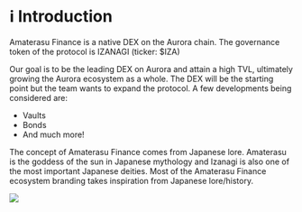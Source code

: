 # ℹ Introduction

Amaterasu Finance is a native DEX on the Aurora chain. The governance token of the protocol is IZANAGI (ticker: $IZA)

Our goal is to be the leading DEX on Aurora and attain a high TVL, ultimately growing the Aurora ecosystem as a whole. The DEX will be the starting point but the team wants to expand the protocol. A few developments being considered are:

* Vaults
* Bonds
* And much more!

The concept of Amaterasu Finance comes from Japanese lore. Amaterasu is the goddess of the sun in Japanese mythology and Izanagi is also one of the most important Japanese deities. Most of the Amaterasu Finance ecosystem branding takes inspiration from Japanese lore/history.

![](<.gitbook/assets/Amaterasu\_Main\_Logo-Transparent BG+Black Outline.png>)
